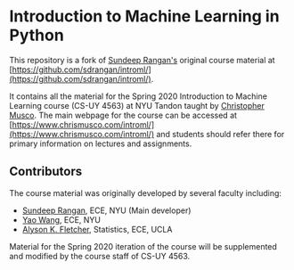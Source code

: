 # Introduction to Machine Learning in Python

This repository is a fork of [Sundeep Rangan's](http://wireless.engineering.nyu.edu/sundeep-rangan/) 
original course material at [https://github.com/sdrangan/introml/](https://github.com/sdrangan/introml/).

It contains all the material for the Spring 2020 Introduction to Machine Learning course (CS-UY 4563) at NYU Tandon
taught by [Christopher Musco](https://www.chrismusco.com/). The main webpage for the course can be accessed 
at [https://www.chrismusco.com/introml/](https://www.chrismusco.com/introml/) and students should refer
there for primary information on lectures and assignments. 

## Contributors

The course material was originally developed by several faculty including:
* [Sundeep Rangan](http://wireless.engineering.nyu.edu/sundeep-rangan/), ECE, NYU (Main developer)
* [Yao Wang](http://eeweb.poly.edu/~yao/), ECE, NYU
* [Alyson K. Fletcher](http://www.stat.ucla.edu/~akfletcher/), Statistics, ECE, UCLA

Material for the Spring 2020 iteration of the course will be supplemented and modified by the course staff of CS-UY 4563. 